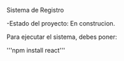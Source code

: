 <hi> Sistema de Registro </h1>

-Estado del proyecto: En construcion.

Para ejecutar el sistema, debes poner:

'''npm install react'''
